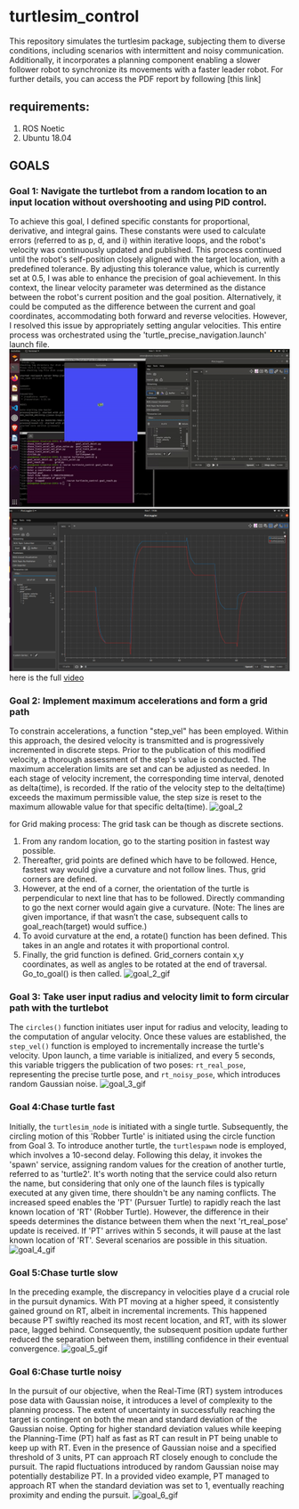 # turtlesim_control
This repository simulates the turtlesim package, subjecting them to diverse conditions, including scenarios with intermittent and noisy communication. Additionally, it incorporates a planning component enabling a slower follower robot to synchronize its movements with a faster leader robot. For further details, you can access the PDF report by following [this link]

## requirements:

1. ROS Noetic
2. Ubuntu 18.04

## GOALS
### Goal 1: Navigate the turtlebot from a random location to an input location without overshooting and using PID control.
To achieve this goal, I defined specific constants for proportional, derivative, and integral gains. These constants were used to calculate errors (referred to as p, d, and i) within iterative loops, and the robot's velocity was continuously updated and published. This process continued until the robot's self-position closely aligned with the target location, with a predefined tolerance. By adjusting this tolerance value, which is currently set at 0.5, I was able to enhance the precision of goal achievement. In this context, the linear velocity parameter was determined as the distance between the robot's current position and the goal position. Alternatively, it could be computed as the difference between the current and goal coordinates, accommodating both forward and reverse velocities. However, I resolved this issue by appropriately setting angular velocities.
This entire process was orchestrated using the 'turtle_precise_navigation.launch' launch file.
 ![goal_1_gif](https://github.com/amanavvk/turtlesim_control/blob/master/images%20and%20gifs/goal_1.gif)
 ![goal_1](https://github.com/amanavvk/turtlesim_control/blob/master/images%20and%20gifs/goal_1.png)
here is the full [video](https://drive.google.com/file/d/13M8REZk7_yfYwVU0FaYQHi5nOvwr_e6j/view)


### Goal 2: Implement maximum accelerations and form a grid path
To constrain accelerations, a function "step_vel" has been employed. Within this approach, the desired velocity is transmitted and is progressively incremented in discrete steps. Prior to the publication of this modified velocity, a thorough assessment of the step's value is conducted.
The maximum acceleration limits are set and can be adjusted as needed. In each stage of velocity increment, the corresponding time interval, denoted as delta(time), is recorded. If the ratio of the velocity step to the delta(time) exceeds the maximum permissible value, the step size is reset to the maximum allowable value for that specific delta(time).
![goal_2](https://github.com/amanavvk/turtlesim_control/blob/master/images%20and%20gifs/goal_2_1.gif)

for Grid making process:
The grid task can be though as discrete sections.
1. From any random location, go to the starting position in fastest way possible.
2. Thereafter, grid points are defined which have to be followed. Hence, fastest way
would give a curvature and not follow lines. Thus, grid corners are defined.
3. However, at the end of a corner, the orientation of the turtle is perpendicular to
next line that has to be followed. Directly commanding to go the next corner would
again give a curvature. (Note: The lines are given importance, if that wasn’t the case,
subsequent calls to goal_reach(target) would suffice.)
4. To avoid curvature at the end, a rotate() function has been defined. This takes in
an angle and rotates it with proportional control.
5. Finally, the grid function is defined. Grid_corners contain x,y coordinates, as well
as angles to be rotated at the end of traversal. Go_to_goal() is then called.
![goal_2_gif](https://github.com/amanavvk/turtlesim_control/blob/master/images%20and%20gifs/goal_2_2.gif)

### Goal 3: Take user input radius and velocity limit to form circular path with the turtlebot
The `circles()` function initiates user input for radius and velocity, leading to the computation of angular velocity. Once these values are established, the `step_vel()` function is employed to incrementally increase the turtle's velocity. Upon launch, a time variable is initialized, and every 5 seconds, this variable triggers the publication of two poses: `rt_real_pose`, representing the precise turtle pose, and `rt_noisy_pose`, which introduces random Gaussian noise. 
![goal_3_gif](https://github.com/amanavvk/turtlesim_control/blob/master/images%20and%20gifs/goal_3.gif)

### Goal 4:Chase turtle fast
Initially, the `turtlesim_node` is initiated with a single turtle.
Subsequently, the circling motion of this 'Robber Turtle' is initiated using the circle function from Goal 3.
To introduce another turtle, the `turtlespawn` node is employed, which involves a 10-second delay. Following this delay, it invokes the 'spawn' service, assigning random values for the creation of another turtle, referred to as 'turtle2'. It's worth noting that the service could also return the name, but considering that only one of the launch files is typically executed at any given time, there shouldn't be any naming conflicts.
The increased speed enables the 'PT' (Pursuer Turtle) to rapidly reach the last known location of 'RT' (Robber Turtle). However, the difference in their speeds determines the distance between them when the next 'rt_real_pose' update is received. If 'PT' arrives within 5 seconds, it will pause at the last known location of 'RT'. Several scenarios are possible in this situation. 
![goal_4_gif](https://github.com/amanavvk/turtlesim_control/blob/master/images%20and%20gifs/goal_4_1.gif)

### Goal 5:Chase turtle slow
In the preceding example, the discrepancy in velocities playe
d a crucial role in the pursuit dynamics. With PT moving at a higher speed, it consistently gained ground on RT, albeit in incremental increments. This happened because PT swiftly reached its most recent location, and RT, with its slower pace, lagged behind. Consequently, the subsequent position update further reduced the separation between them, instilling confidence in their eventual convergence.
![goal_5_gif](https://github.com/amanavvk/turtlesim_control/blob/master/images%20and%20gifs/goal_5_2.gif)

### Goal 6:Chase turtle noisy
In the pursuit of our objective, when the Real-Time (RT) system introduces pose data with Gaussian noise, it introduces a level of complexity to the planning process. The extent of uncertainty in successfully reaching the target is contingent on both the mean and standard deviation of the Gaussian noise. Opting for higher standard deviation values while keeping the Planning-Time (PT) half as fast as RT can result in PT being unable to keep up with RT. Even in the presence of Gaussian noise and a specified threshold of 3 units, PT can approach RT closely enough to conclude the pursuit. The rapid fluctuations introduced by random Gaussian noise may potentially destabilize PT. In a provided video example, PT managed to approach RT when the standard deviation was set to 1, eventually reaching proximity and ending the pursuit.
![goal_6_gif](https://github.com/amanavvk/turtlesim_control/blob/master/images%20and%20gifs/goal_6_1.gif)
